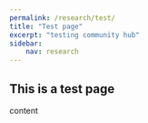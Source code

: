 ```yaml
---
permalink: /research/test/
title: "Test page"
excerpt: "testing community hub"
sidebar:
    nav: research
---
```


## This is a test page

content